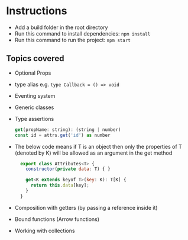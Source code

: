 # Instructions

- Add a build folder in the root directory
- Run this command to install dependencies: `npm install`
- Run this command to run the project: `npm start`

## Topics covered

- Optional Props
- type alias e.g. `type Callback = () => void`
- Eventing system
- Generic classes
- Type assertions

  ```javascript
  get(propName: string): (string | number)
  const id = attrs.get('id') as number
  ```

- The below code means if T is an object then only the properties of T (denoted by K) will be allowed as an argument in the get method

  ```javascript
    export class Attributes<T> {
      constructor(private data: T) { }

      get<K extends keyof T>(key: K): T[K] {
        return this.data[key];
      }
    }
  ```

- Composition with getters (by passing a reference inside it)
- Bound functions (Arrow functions)
- Working with collections
